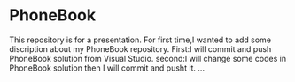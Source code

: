 # PhoneBook
This repository  is for a presentation.
For first time,I wanted to add some discription about my PhoneBook repository.
First:I will commit and push PhoneBook solution from Visual Studio.
second:I will change some codes in PhoneBook solution then I will commit and pusht it.
...

